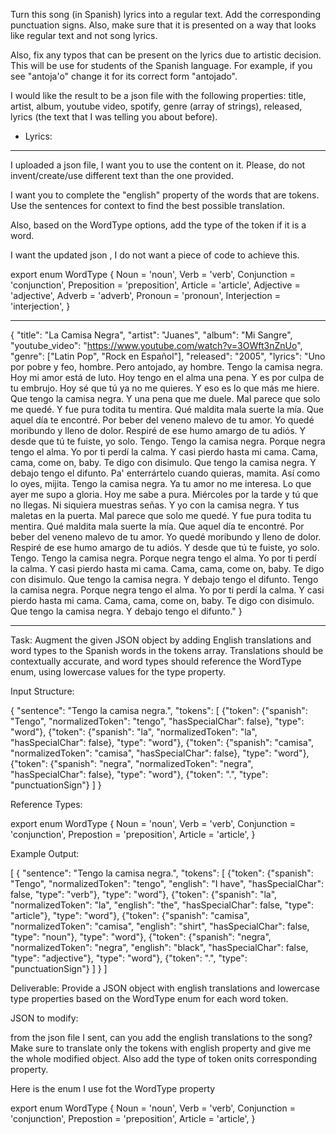 Turn this song (in Spanish) lyrics into a regular text. Add the corresponding punctuation signs. Also, make sure that it is presented on a way that looks like regular text and not song lyrics.

Also, fix any typos that can be present on the lyrics due to artistic decision. This will be use for students of the Spanish language. For example, if you see "antoja'o" change it for its correct form "antojado".

I would like the result to be a json file with the following properties: title, artist, album, youtube video, spotify, genre (array of strings), released, lyrics (the text that I was telling you about before).

- Lyrics:

---

I uploaded a json file, I want you to use the content on it. Please, do not invent/create/use different text than the one provided.

I want you to complete the "english" property of the words that are tokens. Use the sentences for context to find the best possible translation.

Also, based on the WordType options, add the type of the token if it is a word.

I want the updated json , I do not want a piece of code to achieve this.

export enum WordType {
Noun = 'noun',
Verb = 'verb',
Conjunction = 'conjunction',
Preposition = 'preposition',
Article = 'article',
Adjective = 'adjective',
Adverb = 'adverb',
Pronoun = 'pronoun',
Interjection = 'interjection',
}

---

{
"title": "La Camisa Negra",
"artist": "Juanes",
"album": "Mi Sangre",
"youtube_video": "https://www.youtube.com/watch?v=3OWft3nZnUo",
"genre": ["Latin Pop", "Rock en Español"],
"released": "2005",
"lyrics": "Uno por pobre y feo, hombre. Pero antojado, ay hombre. Tengo la camisa negra. Hoy mi amor está de luto. Hoy tengo en el alma una pena. Y es por culpa de tu embrujo. Hoy sé que tú ya no me quieres. Y eso es lo que más me hiere. Que tengo la camisa negra. Y una pena que me duele. Mal parece que solo me quedé. Y fue pura todita tu mentira. Qué maldita mala suerte la mía. Que aquel día te encontré. Por beber del veneno malevo de tu amor. Yo quedé moribundo y lleno de dolor. Respiré de ese humo amargo de tu adiós. Y desde que tú te fuiste, yo solo. Tengo. Tengo la camisa negra. Porque negra tengo el alma. Yo por ti perdí la calma. Y casi pierdo hasta mi cama. Cama, cama, come on, baby. Te digo con disimulo. Que tengo la camisa negra. Y debajo tengo el difunto. Pa' enterrártelo cuando quieras, mamita. Así como lo oyes, mijita. Tengo la camisa negra. Ya tu amor no me interesa. Lo que ayer me supo a gloria. Hoy me sabe a pura. Miércoles por la tarde y tú que no llegas. Ni siquiera muestras señas. Y yo con la camisa negra. Y tus maletas en la puerta. Mal parece que solo me quedé. Y fue pura todita tu mentira. Qué maldita mala suerte la mía. Que aquel día te encontré. Por beber del veneno malevo de tu amor. Yo quedé moribundo y lleno de dolor. Respiré de ese humo amargo de tu adiós. Y desde que tú te fuiste, yo solo. Tengo. Tengo la camisa negra. Porque negra tengo el alma. Yo por ti perdí la calma. Y casi pierdo hasta mi cama. Cama, cama, come on, baby. Te digo con disimulo. Que tengo la camisa negra. Y debajo tengo el difunto. Tengo la camisa negra. Porque negra tengo el alma. Yo por ti perdí la calma. Y casi pierdo hasta mi cama. Cama, cama, come on, baby. Te digo con disimulo. Que tengo la camisa negra. Y debajo tengo el difunto."
}

---

Task: Augment the given JSON object by adding English translations and word types to the Spanish words in the tokens array. Translations should be contextually accurate, and word types should reference the WordType enum, using lowercase values for the type property.

Input Structure:

{
"sentence": "Tengo la camisa negra.",
"tokens": [
{"token": {"spanish": "Tengo", "normalizedToken": "tengo", "hasSpecialChar": false}, "type": "word"},
{"token": {"spanish": "la", "normalizedToken": "la", "hasSpecialChar": false}, "type": "word"},
{"token": {"spanish": "camisa", "normalizedToken": "camisa", "hasSpecialChar": false}, "type": "word"},
{"token": {"spanish": "negra", "normalizedToken": "negra", "hasSpecialChar": false}, "type": "word"},
{"token": ".", "type": "punctuationSign"}
]
}

Reference Types:

export enum WordType {
Noun = 'noun',
Verb = 'verb',
Conjunction = 'conjunction',
Prepostion = 'preposition',
Article = 'article',
}

Example Output:

[
{
"sentence": "Tengo la camisa negra.",
"tokens": [
{"token": {"spanish": "Tengo", "normalizedToken": "tengo", "english": "I have", "hasSpecialChar": false, "type": "verb"}, "type": "word"},
{"token": {"spanish": "la", "normalizedToken": "la", "english": "the", "hasSpecialChar": false, "type": "article"}, "type": "word"},
{"token": {"spanish": "camisa", "normalizedToken": "camisa", "english": "shirt", "hasSpecialChar": false, "type": "noun"}, "type": "word"},
{"token": {"spanish": "negra", "normalizedToken": "negra", "english": "black", "hasSpecialChar": false, "type": "adjective"}, "type": "word"},
{"token": ".", "type": "punctuationSign"}
]
}
]

Deliverable: Provide a JSON object with english translations and lowercase type properties based on the WordType enum for each word token.

JSON to modify:

from the json file I sent, can you add the english translations to the song? Make sure to translate only the tokens with english property and give me the whole modified object. Also add the type of token onits corresponding property.

Here is the enum I use fot the WordType property

export enum WordType {
Noun = 'noun',
Verb = 'verb',
Conjunction = 'conjunction',
Prepostion = 'preposition',
Article = 'article',
}
